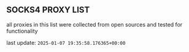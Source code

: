 ## SOCKS4 PROXY LIST

all proxies in this list were collected from open sources and tested for functionality

last update: `2025-01-07 19:35:58.176365+00:00`